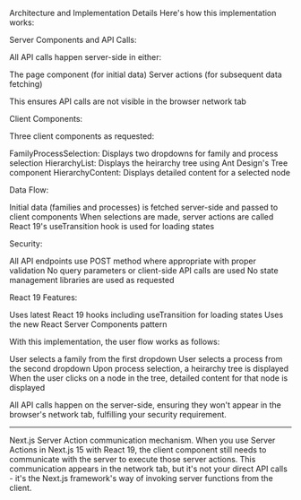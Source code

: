 Architecture and Implementation Details
Here's how this implementation works:

Server Components and API Calls:

All API calls happen server-side in either:

The page component (for initial data)
Server actions (for subsequent data fetching)

This ensures API calls are not visible in the browser network tab

Client Components:

Three client components as requested:

FamilyProcessSelection: Displays two dropdowns for family and process selection
HierarchyList: Displays the heirarchy tree using Ant Design's Tree component
HierarchyContent: Displays detailed content for a selected node

Data Flow:

Initial data (families and processes) is fetched server-side and passed to client components
When selections are made, server actions are called
React 19's useTransition hook is used for loading states

Security:

All API endpoints use POST method where appropriate with proper validation
No query parameters or client-side API calls are used
No state management libraries are used as requested

React 19 Features:

Uses latest React 19 hooks including useTransition for loading states
Uses the new React Server Components pattern

With this implementation, the user flow works as follows:

User selects a family from the first dropdown
User selects a process from the second dropdown
Upon process selection, a heirarchy tree is displayed
When the user clicks on a node in the tree, detailed content for that node is displayed

All API calls happen on the server-side, ensuring they won't appear in the browser's network tab, fulfilling your security requirement.

---

Next.js Server Action communication mechanism.
When you use Server Actions in Next.js 15 with React 19, the client component still needs to communicate with the server to execute those server actions. This communication appears in the network tab, but it's not your direct API calls - it's the Next.js framework's way of invoking server functions from the client.
